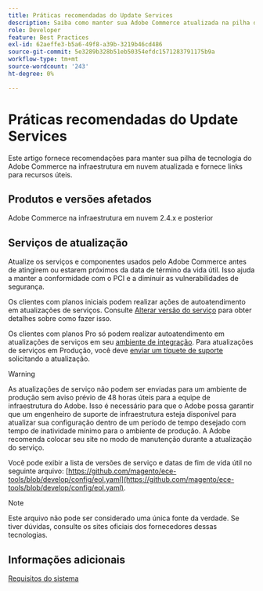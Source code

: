 ```yaml
---
title: Práticas recomendadas do Update Services
description: Saiba como manter sua Adobe Commerce atualizada na pilha de tecnologia de infraestrutura em nuvem.
role: Developer
feature: Best Practices
exl-id: 62aeffe3-b5a6-49f8-a39b-3219b46cd486
source-git-commit: 5e3289b328b51eb50354efdc1571283791175b9a
workflow-type: tm+mt
source-wordcount: '243'
ht-degree: 0%

---
```


# Práticas recomendadas do Update Services

Este artigo fornece recomendações para manter sua pilha de tecnologia do Adobe Commerce na infraestrutura em nuvem atualizada e fornece links para recursos úteis.

## Produtos e versões afetados

Adobe Commerce na infraestrutura em nuvem 2.4.x e posterior

## Serviços de atualização

Atualize os serviços e componentes usados pelo Adobe Commerce antes de atingirem ou estarem próximos da data de término da vida útil. Isso ajuda a manter a conformidade com o PCI e a diminuir as vulnerabilidades de segurança.

Os clientes com planos iniciais podem realizar ações de autoatendimento em atualizações de serviços. Consulte [Alterar versão do serviço](https://experienceleague.adobe.com/en/docs/commerce-cloud-service/user-guide/configure/service/services-yaml#change-service-version) para obter detalhes sobre como fazer isso.

Os clientes com planos Pro só podem realizar autoatendimento em atualizações de serviços em seu [ambiente de integração](https://experienceleague.adobe.com/docs/commerce-knowledge-base/kb/announcements/commerce-announcements/integration-environment-enhancement-request-pro-and-starter.html). Para atualizações de serviços em Produção, você deve [enviar um tíquete de suporte](https://experienceleague.adobe.com/docs/commerce-knowledge-base/kb/help-center-guide/magento-help-center-user-guide.html#submit-ticket) solicitando a atualização.

>[!WARNING]
>
>As atualizações de serviço não podem ser enviadas para um ambiente de produção sem aviso prévio de 48 horas úteis para a equipe de infraestrutura do Adobe. Isso é necessário para que o Adobe possa garantir que um engenheiro de suporte de infraestrutura esteja disponível para atualizar sua configuração dentro de um período de tempo desejado com tempo de inatividade mínimo para o ambiente de produção. A Adobe recomenda colocar seu site no modo de manutenção durante a atualização do serviço.

Você pode exibir a lista de versões de serviço e datas de fim de vida útil no seguinte arquivo: [https://github.com/magento/ece-tools/blob/develop/config/eol.yaml](https://github.com/magento/ece-tools/blob/develop/config/eol.yaml).

>[!NOTE]
>
>Este arquivo não pode ser considerado uma única fonte da verdade. Se tiver dúvidas, consulte os sites oficiais dos fornecedores dessas tecnologias.

## Informações adicionais

[Requisitos do sistema](../../../installation/system-requirements.md)
